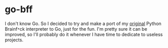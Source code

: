 # go-bff
I don't know Go. So I decided to try and make a port of my [original](https://github.com/csixteen/useless/blob/master/py-brainfuck_v2.py) Python Brainf`*`ck interpreter to Go, just for the fun. I'm pretty sure it can be improved, so I'll probably do it whenever I have time to dedicate to useless projects.
